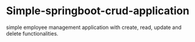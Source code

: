 # Simple-springboot-crud-application

simple employee management application with create, read, update and delete functionalities.
